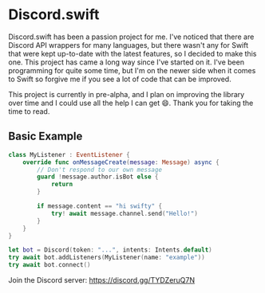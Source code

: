 # Discord.swift

Discord.swift has been a passion project for me. I've noticed that there are Discord API wrappers for many languages, but there wasn't any for Swift that were kept up-to-date with the latest features, so I decided to make this one. This project has came a long way since I've started on it. I've been programming for quite some time, but I'm on the newer side when it comes to Swift so forgive me if you see a lot of code that can be improved.

This project is currently in pre-alpha, and I plan on improving the library over time and I could use all the help I can get 😄. Thank you for taking the time to read.

## Basic Example
```swift
class MyListener : EventListener {
    override func onMessageCreate(message: Message) async {
        // Don't respond to our own message
        guard !message.author.isBot else {
            return
        }

        if message.content == "hi swifty" {
            try! await message.channel.send("Hello!")
        }
    }
}

let bot = Discord(token: "...", intents: Intents.default)
try await bot.addListeners(MyListener(name: "example"))
try await bot.connect()
```
Join the Discord server: https://discord.gg/TYDZeruQ7N
